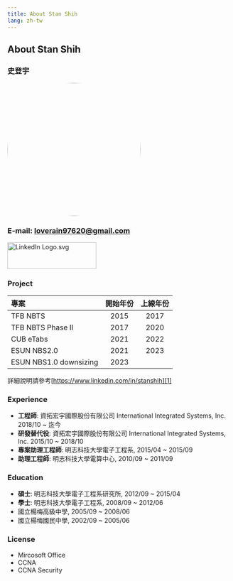 ```yaml
---
title: About Stan Shih
lang: zh-tw
---
```


## About Stan Shih

### 史登宇

<img src="https://s.gravatar.com/avatar/83f013b3c638ab21853a473eb88394cc?s=160" style="width:300px; height:300px; border-radius:50%; " />

### E-mail: loverain97620@gmail.com

<a href="https://www.linkedin.com/in/stanshih"><img src="https://upload.wikimedia.org/wikipedia/commons/thumb/0/01/LinkedIn_Logo.svg/1200px-LinkedIn_Logo.svg.png" alt="LinkedIn Logo.svg" style="width:200px; height:60px;"></a>

[1]: https://www.linkedin.com/in/stanshih

### Project

| 專案 | 開始年份 | 上線年份 |
| :- | :-: | :-: |
| TFB NBTS | 2015 | 2017 |
| TFB NBTS Phase II | 2017 | 2020 |
| CUB eTabs | 2021 | 2022 |
| ESUN NBS2.0 | 2021 | 2023 |
| ESUN NBS1.0 downsizing | 2023 |


詳細說明請參考[https://www.linkedin.com/in/stanshih][1]

### Experience

- **工程師**: 資拓宏宇國際股份有限公司 International Integrated Systems, Inc. 2018/10 ~ 迄今
- **研發替代役**: 資拓宏宇國際股份有限公司 International Integrated Systems, Inc. 2015/10 ~ 2018/10
- **專案助理工程師**: 明志科技大學電子工程系, 2015/04 ~ 2015/09
- **助理工程師**: 明志科技大學電算中心, 2010/09 ~ 2011/09

### Education

- **碩士**: 明志科技大學電子工程系研究所, 2012/09 ~ 2015/04
- **學士**: 明志科技大學電子工程系, 2008/09 ~ 2012/06
- 國立楊梅高級中學, 2005/09 ~ 2008/06
- 國立楊梅國民中學, 2002/09 ~ 2005/06

### License

- Mircosoft Office
- CCNA
- CCNA Security

